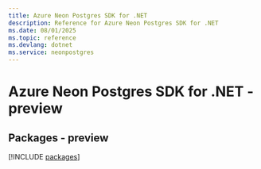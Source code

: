 ```yaml
---
title: Azure Neon Postgres SDK for .NET
description: Reference for Azure Neon Postgres SDK for .NET
ms.date: 08/01/2025
ms.topic: reference
ms.devlang: dotnet
ms.service: neonpostgres
---
```

# Azure Neon Postgres SDK for .NET - preview
## Packages - preview
[!INCLUDE [packages](neon-postgres-index.md)]